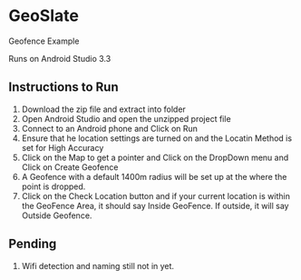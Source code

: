 # GeoSlate
Geofence Example

Runs on Android Studio 3.3

Instructions to Run
-------------------

1. Download the zip file and extract into folder
2. Open Android Studio and open the unzipped project file
3. Connect to an Android phone and Click on Run
4. Ensure that he location settings are turned on and the Locatin Method is set for High Accuracy
5. Click on the Map to get a pointer and Click on the DropDown menu and Click on Create Geofence
6. A Geofence with a default 1400m radius will be set up at the where the point is dropped.
7. Click on the Check Location button and if your current location is within the GeoFence Area, it should say Inside GeoFence.
    If outside, it will say Outside Geofence. 
    
Pending
---------
1. Wifi detection and naming still not in yet.
